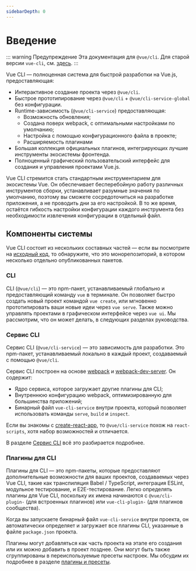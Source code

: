 ```yaml
---
sidebarDepth: 0
---
```


# Введение

<Bit/>

::: warning Предупреждение
Эта документация для `@vue/cli`. Для старой версии `vue-cli`, см. [здесь](https://github.com/vuejs/vue-cli/tree/v2#vue-cli--).
:::

Vue CLI — полноценная система для быстрой разработки на Vue.js, предоставляющая:

- Интерактивное создание проекта через `@vue/cli`.
- Быстрое прототипирование через `@vue/cli` + `@vue/cli-service-global` без конфигурации.
- Runtime-зависимость (`@vue/cli-service`) предоставляющая:
  - Возможность обновления;
  - Создана поверх webpack, с оптимальными настройками по умолчанию;
  - Настройка с помощью конфигурационного файла в проекте;
  - Расширяемость плагинами
- Большая коллекция официальных плагинов, интегрирующих лучшие инструменты экосистемы фронтенда.
- Полноценный графический пользовательский интерфейс для создания и управления проектами Vue.js.

Vue CLI стремится стать стандартным инструментарием для экосистемы Vue. Он обеспечивает бесперебойную работу различных инструментов сборки, устанавливает разумные значения по умолчанию, поэтому вы сможете сосредоточиться на разработке приложения, а не проводить дни за его настройкой. В то же время, остаётся гибкость настройки конфигурации каждого инструмента без необходимости извлечения конфигурации в отдельный файл.

## Компоненты системы

Vue CLI состоит из нескольких составных частей — если вы посмотрите на [исходный код](https://github.com/vuejs/vue-cli/tree/dev/packages/%40vue), то обнаружите, что это монорепозиторий, в котором несколько отдельно опубликованных пакетов.

### CLI

CLI (`@vue/cli`) — это npm-пакет, устанавливаемый глобально и предоставляющий команду `vue` в терминале. Он позволяет быстро создать новый проект командой `vue create`, или мгновенно прототипировать ваши новые идеи через `vue serve`. Также можно управлять проектами в графическом интерфейсе через `vue ui`. Мы рассмотрим, что он может делать, в следующих разделах руководства.

### Сервис CLI

Сервис CLI (`@vue/cli-service`) — это зависимость для разработки. Это npm-пакет, устанавливаемый локально в каждый проект, создаваемый с помощью `@vue/cli`.

Сервис CLI построен на основе [webpack](http://webpack.js.org/) и [webpack-dev-server](https://github.com/webpack/webpack-dev-server). Он содержит:

- Ядро сервиса, которое загружает другие плагины для CLI;
- Внутреннюю конфигурацию webpack, оптимизированную для большинства приложений;
- Бинарный файл `vue-cli-service` внутри проекта, который позволяет использовать команды `serve`, `build` и `inspect`.

Если вы знакомы с [create-react-app](https://github.com/facebookincubator/create-react-app), то `@vue/cli-service` похож на `react-scripts`, хотя набор возможностей и отличается.

В разделе [Сервис CLI](./cli-service.md) всё это разбирается подробнее.

### Плагины для CLI

Плагины для CLI — это npm-пакеты, которые предоставляют дополнительные возможности для ваших проектов, создаваемых через Vue CLI, такие как транспиляция Babel / TypeScript, интеграция ESLint, модульное тестирование, и E2E-тестирование. Легко определять плагины для Vue CLI, поскольку их имена начинаются с `@vue/cli-plugin-` (для встроенных плагинов) или `vue-cli-plugin-` (для плагинов сообщества).

Когда вы запускаете бинарный файл `vue-cli-service` внутри проекта, он автоматически определяет и загружает все плагины CLI, указанные в файле `package.json` проекта.

Плагины могут добавляться как часть проекта на этапе его создания или их можно добавить в проект позднее. Они могут быть также сгруппированы в переиспользуемые пресеты настроек. Мы обсудим их подробнее в разделе [плагины и пресеты](./plugins-and-presets.md).
